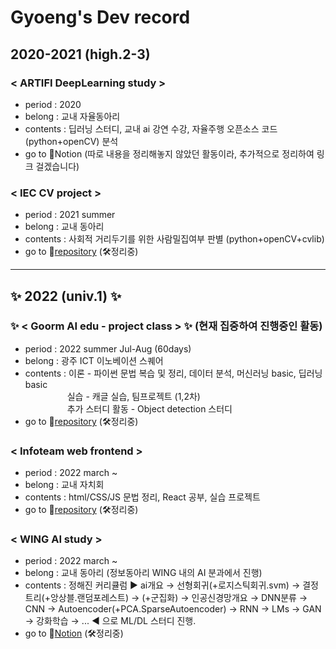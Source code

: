 # Gyoeng's Dev record

## 2020-2021 (high.2-3) 

### < ARTIFI DeepLearning study >
 * period : 2020 
 * belong : 교내 자율동아리
 * contents : 딥러닝 스터디, 교내 ai 강연 수강, 자율주행 오픈소스 코드(python+openCV) 분석
 * go to 📃Notion (따로 내용을 정리해놓지 않았던 활동이라, 추가적으로 정리하여 링크 걸겠습니다)

### < IEC CV project >
 * period : 2021 summer
 * belong : 교내 동아리
 * contents : 사회적 거리두기를 위한 사람밀집여부 판별 (python+openCV+cvlib)
 * go to 📁[repository](https://github.com/gyoenge/IEC_ODproject_2021) (🛠정리중)

<hr>

## ✨ 2022 (univ.1) ✨

### ✨ < Goorm AI edu - project class > ✨ (현재 집중하여 진행중인 활동)
 * period : 2022 summer Jul-Aug (60days) 
 * belong : 광주 ICT 이노베이션 스퀘어
 * contents : 이론 - 파이썬 문법 복습 및 정리, 데이터 분석, 머신러닝 basic, 딥러닝 basic
<br/>&nbsp;&nbsp;&nbsp;&nbsp;&nbsp;&nbsp;&nbsp;&nbsp;&nbsp;&nbsp;&nbsp;&nbsp;&nbsp;&nbsp;&nbsp;&nbsp;&nbsp;실습 - 캐글 실습, 팀프로젝트 (1,2차)
<br/>&nbsp;&nbsp;&nbsp;&nbsp;&nbsp;&nbsp;&nbsp;&nbsp;&nbsp;&nbsp;&nbsp;&nbsp;&nbsp;&nbsp;&nbsp;&nbsp;&nbsp;추가 스터디 활동 - Object detection 스터디 
 * go to 📁[repository](https://github.com/gyoenge/goorm_AIclass_2022summer) (🛠정리중)

### < Infoteam web frontend > 
 * period : 2022 march ~
 * belong : 교내 자치회
 * contents : html/CSS/JS 문법 정리, React 공부, 실습 프로젝트 
 * go to 📁[repository](https://github.com/gyoenge/GIST_Infoteam_2022) (🛠정리중)

### < WING AI study > 
 * period : 2022 march ~ 
 * belong : 교내 동아리 (정보동아리 WING 내의 AI 분과에서 진행)
 * contents : 정해진 커리큘럼 ▶ ai개요 → 선형회귀(+로지스틱회귀.svm) → 결정트리(+앙상블.랜덤포레스트) → (+군집화) → 인공신경망개요 → DNN분류 → CNN → Autoencoder(+PCA.SparseAutoencoder) → RNN → LMs → GAN → 강화학습 → ... ◀ 으로 ML/DL 스터디 진행. 
 * go to 📃[Notion](https://wistful-order-0cd.notion.site/WING-AI-22fc2ba882c54dc7b059be174924eec1) (🛠정리중)
<br/>

<!--
**gyoenge/gyoenge** is a ✨ _special_ ✨ repository because its `README.md` (this file) appears on your GitHub profile.

Here are some ideas to get you started:

- 🔭 I’m currently working on ...
- 🌱 I’m currently learning ...
- 👯 I’m looking to collaborate on ...
- 🤔 I’m looking for help with ...
- 💬 Ask me about ...
- 📫 How to reach me: ...
- 😄 Pronouns: ...
- ⚡ Fun fact: ...

<a href="https://github.com/gyoenge/IEC_ODproject_2021"> <img src="http://img.shields.io/badge/-github repository-181717?style=flat&logo=GitHub&link=https://github.com/gyoenge/IEC_ODproject_2021" style="height : auto; margin-left : 10px; margin-right : 10px;"/></a>
-->
